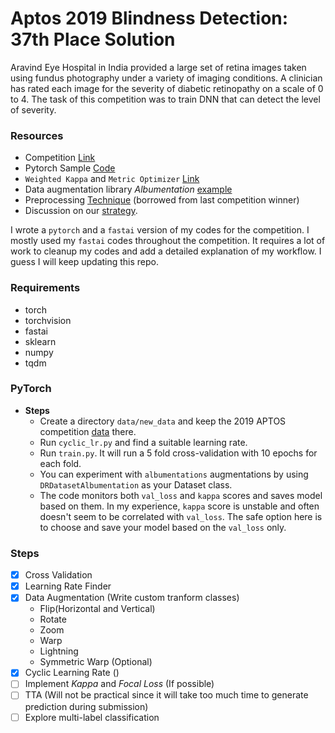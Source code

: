 # Aptos 2019 Blindness Detection: 37th Place Solution
Aravind Eye Hospital in India provided a large set of retina images taken using fundus photography under a variety of imaging conditions. A clinician has rated each image for the severity of diabetic retinopathy on a scale of 0 to 4.
The task of this competition was to train DNN that can detect the level of severity.

### Resources 
- Competition [Link](https://www.kaggle.com/c/aptos2019-blindness-detection)
- Pytorch Sample [Code](https://www.kaggle.com/abhishek/very-simple-pytorch-training-0-59)
- `Weighted Kappa` and `Metric Optimizer`  [Link](https://www.kaggle.com/tanlikesmath/intro-aptos-diabetic-retinopathy-eda-starter/notebook)
- Data augmentation library *Albumentation* [example](https://www.kaggle.com/leighplt/pytorch-tutorial-dataset-data-preparetion-stage)
- Preprocessing [Technique](https://www.kaggle.com/ratthachat/aptos-simple-preprocessing-decoloring-cropping) (borrowed from last competition winner)
- Discussion on our [strategy](https://www.kaggle.com/c/aptos2019-blindness-detection/discussion/108017#latest-622514 ).


I wrote a `pytorch` and a `fastai` version of my codes for the competition. I mostly used my `fastai` codes throughout the competition. It requires a lot of work to cleanup my 
codes and add a detailed explanation of my workflow. I guess I will keep updating this repo.

### Requirements
- torch
- torchvision
- fastai
- sklearn
- numpy
- tqdm

### PyTorch 
- **Steps**
  - Create a directory `data/new_data` and keep the 2019 APTOS competition [data](https://www.kaggle.com/c/aptos2019-blindness-detection/data) there.
  - Run `cyclic_lr.py` and find a suitable learning rate.
  - Run `train.py`. It will run a 5 fold cross-validation with 10 epochs for each fold.  
  -  You can experiment with `albumentations` augmentations by using `DRDatasetAlbumentation` as your Dataset class.
  - The code monitors both `val_loss` and `kappa` scores and saves model based on them. In my experience, `kappa` score is unstable and often doesn't
  seem to be correlated with `val_loss`. The safe option here is to choose and save your model based on the `val_loss` only.
   
### Steps

- [x] Cross Validation
- [x] Learning Rate Finder
- [x] Data Augmentation (Write custom tranform classes)
  * Flip(Horizontal and Vertical)
  * Rotate
  * Zoom
  * Warp
  * Lightning
  * Symmetric Warp (Optional)
- [x] Cyclic Learning Rate ()
- [ ] Implement *Kappa* and *Focal Loss* (If possible)
- [ ] TTA (Will not be practical since it will take too much time to generate prediction
during submission)
- [ ] Explore multi-label classification